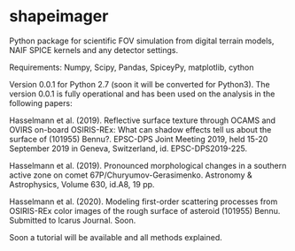 # shapeimager
Python package for scientific FOV simulation from digital terrain models, NAIF SPICE kernels and any detector settings.

Requirements: Numpy, Scipy, Pandas, SpiceyPy, matplotlib, cython

Version 0.0.1 for Python 2.7 (soon it will be converted for Python3).
The version 0.0.1 is fully operational and has been used on the analysis in the following papers:

Hasselmann et al. (2019). Reflective surface texture through OCAMS and OVIRS on-board OSIRIS-REx: What can shadow effects tell us about the surface of (101955) Bennu?. EPSC-DPS Joint Meeting 2019, held 15-20 September 2019 in Geneva, Switzerland, id. EPSC-DPS2019-225.

Hasselmann et al. (2019). Pronounced morphological changes in a southern active zone on comet 67P/Churyumov-Gerasimenko. Astronomy & Astrophysics, Volume 630, id.A8, 19 pp.


Hasselmann et al. (2020). Modeling first-order scattering processes from OSIRIS-REx color images of the rough surface of asteroid (101955) Bennu. Submitted to Icarus Journal. Soon.

Soon a tutorial will be available and all methods explained.

